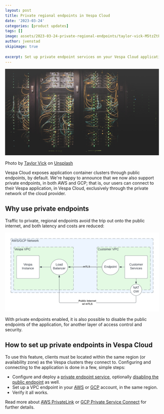 ```yaml
---
layout: post
title: Private regional endpoints in Vespa Cloud
date: '2023-03-24'
categories: [product updates]
tags: []
image: assets/2023-03-24-private-regional-endpoints/taylor-vick-M5tzZtFCOfs-unsplash-2.jpg
author: jvenstad
skipimage: true

excerpt: Set up private endpoint services on your Vespa Cloud application, and access them from your own VPC, in the same region, through the cloud provider's private network. 
---
```

![Decorative image](assets/2023-03-24-private-regional-endpoints/taylor-vick-M5tzZtFCOfs-unsplash-2.jpg)
<p class="image-credit">
  Photo by <a href="https://unsplash.com/@tvick?utm_source=unsplash&utm_medium=referral&utm_content=creditCopyText">Taylor Vick</a> on <a href="https://unsplash.com/photos/M5tzZtFCOfs?utm_source=unsplash&utm_medium=referral&utm_content=creditCopyText">Unsplash</a>
</p>

Vespa Cloud exposes application container clusters through public endpoints, by default.
We're happy to announce that we now also support private endpoints, in both AWS and GCP;
that is, our users can connect to their Vespa application, in Vespa Cloud, exclusively
through the private network of the cloud provider. 

## Why use private endpoints

Traffic to private, regional endpoints avoid the trip out onto the public internet,
and both latency and costs are reduced:

![Public vs private routing](assets/2023-03-24-private-regional-endpoints/privatelink-service-connect.png)

With private endpoints enabled, it is also possible to disable the public endpoints
of the application, for another layer of access control and security.

## How to set up private endpoints in Vespa Cloud

To use this feature, clients must be located within the same region (or availability zone)
as the Vespa clusters they connect to.
Configuring and connecting to the application is done in a few, simple steps:

- Configure and deploy a
  [private endpoint service](https://cloud.vespa.ai/en/reference/deployment.html#endpoint-private),
  optionally
  [disabling the public endpoint](https://cloud.vespa.ai/en/reference/deployment.html#endpoint-zone)
  as well.
- Set up a VPC endpoint in your
  [AWS](https://cloud.vespa.ai/en/private-endpoints.html#aws-private-link) or
  [GCP](https://cloud.vespa.ai/en/private-endpoints.html#gcp-private-service-connect) account,
  in the same region.
- Verify it all works.

Read more about [AWS PrivateLink](https://docs.aws.amazon.com/vpc/latest/privatelink/what-is-privatelink.html)
or [GCP Private Service Connect](https://cloud.google.com/vpc/docs/private-service-connect) for further details. 
